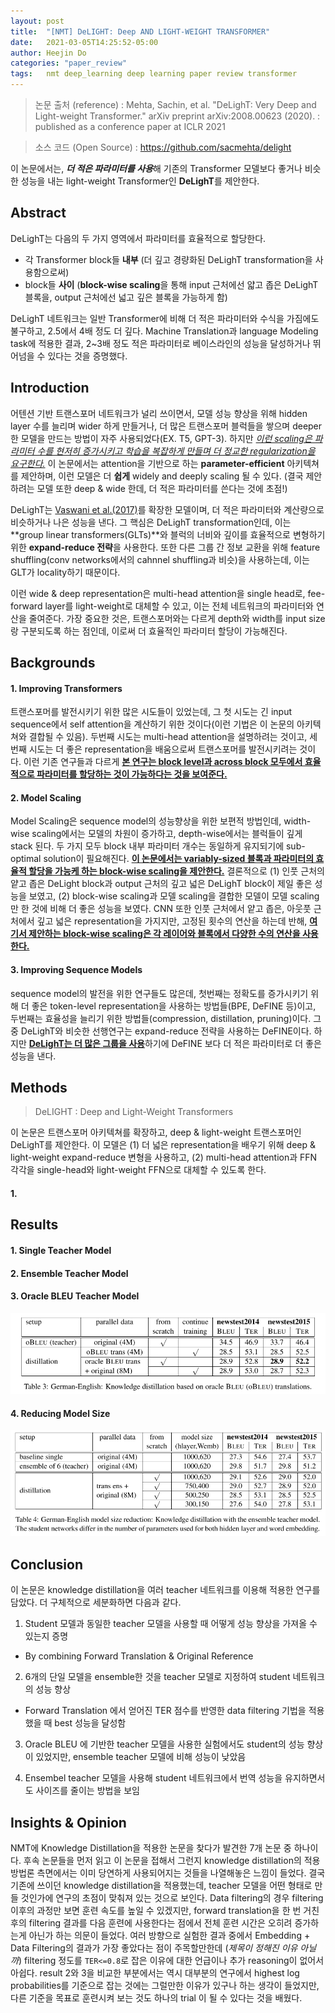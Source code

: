 ```yaml
---
layout: post
title:  "[NMT] DeLIGHT: Deep AND LIGHT-WEIGHT TRANSFORMER"
date:   2021-03-05T14:25:52-05:00
author: Heejin Do
categories: "paper_review"
tags:	nmt deep_learning deep learning paper review transformer
---
```

> 논문 출처 (reference)
: Mehta, Sachin, et al. "DeLighT: Very Deep and Light-weight Transformer." arXiv preprint arXiv:2008.00623 (2020).
: published as a conference paper at ICLR 2021 

> 소스 코드 (Open Source)
: https://github.com/sacmehta/delight


이 논문에서는, <em>**더 적은 파라미터를 사용**</em>해 기존의 Transformer 모델보다 좋거나 비슷한 성능을 내는 light-weight Transformer인 **DeLighT**를 제안한다.

## Abstract
DeLighT는 다음의 두 가지 영역에서 파라미터를 효율적으로 할당한다.

- 각 Transformer block들 **내부** (더 깊고 경량화된 DeLighT transformation을 사용함으로써)
- block들 **사이** (**block-wise scaling**을 통해 input 근처에선 얇고 좁은 DeLighT 블록을, output 근처에선 넓고 깊은 블록을 가능하게 함)

DeLighT 네트워크는 일반 Transformer에 비해 더 적은 파라미터와 수식을 가짐에도 불구하고, 2.5에서 4배 정도 더 깊다. 
Machine Translation과 language Modeling task에 적용한 결과, 2~3배 정도 적은 파라미터로 베이스라인의 성능을 달성하거나 뛰어넘을 수 있다는 것을 증명했다.

## Introduction
어텐션 기반 트랜스포머 네트워크가 널리 쓰이면서, 모델 성능 향상을 위해 hidden layer 수를 늘리며 wider 하게 만들거나, 더 많은 트랜스포머 블럭들을 쌓으며 deeper 한 모델을 만드는 방법이 자주 사용되었다(EX. T5, GPT-3). 하지만 *<U>이런 scaling은 파라미터 수를 현저히 증가시키고 학습을 복잡하게 만들며 더 정교한 regularization을 요구한다.</U>* 이 논문에서는 attention을 기반으로 하는 **parameter-efficient** 아키텍쳐를 제안하며, 이런 모델은 더 **쉽게** widely and deeply scaling 될 수 있다. (결국 제안하려는 모델 또한 deep & wide 한데, 더 적은 파라미터를 쓴다는 것에 초점!)

DeLighT는 [Vaswani et al.(2017)](https://arxiv.org/pdf/1706.03762.pdf)를 확장한 모델이며, 더 적은 파라미터와 계산량으로 비슷하거나 나은 성능을 낸다. 그 핵심은 DeLighT transformation인데, 이는 **group linear transformers(GLTs)**와 블럭의 너비와 깊이를 효율적으로 변형하기 위한 **expand-reduce 전략**을 사용한다. 또한 다른 그룹 간 정보 교환을 위해 feature shuffling(conv networks에서의 cahnnel shuffling과 비슷)을 사용하는데, 이는 GLT가 locality하기 때문이다.

이런 wide & deep representation은 multi-head attention을 single head로, fee-forward layer를 light-weight로 대체할 수 있고, 이는 전체 네트워크의 파라미터와 연산을 줄여준다. 가장 중요한 것은, 트랜스포머와는 다르게 depth와 width를 input size랑 구분되도록 하는 점인데, 이로써 더 효율적인 파라미터 할당이 가능해진다. 

## Backgrounds

#### 1. Improving Transformers
트랜스포머를 발전시키기 위한 많은 시도들이 있었는데, 그 첫 시도는 긴 input sequence에서 self attention을 계산하기 위한 것이다(이런 기법은 이 논문의 아키텍쳐와 결합될 수 있음). 두번째 시도는 multi-head attention을 설명하려는 것이고, 세번째 시도는 더 좋은 representation을 배움으로써 트랜스포머를 발전시키려는 것이다. 이런 기존 연구들과 다르게 <U>**본 연구는 block level과 across block 모두에서 효율적으로 파라미터를 할당하는 것이 가능하다는 것을 보여준다.**</U>

#### 2. Model Scaling
Model Scaling은 sequence model의 성능향상을 위한 보편적 방법인데, width-wise scaling에서는 모델의 차원이 증가하고, depth-wise에서는 블럭들이 깊게 stack 된다. 두 가지 모두 block 내부 파라미터 개수는 동일하게 유지되기에 sub-optimal solution이 필요해진다. <U>**이 논문에서는 variably-sized 블록과 파라미터의 효율적 할당을 가능케 하는 block-wise scaling을 제안한다.**</U> 결론적으로 (1) 인풋 근처의 얕고 좁은 DeLight block과 output 근처의 깊고 넓은 DeLighT block이 제일 좋은 성능을 보였고, (2) block-wise scaling과 모델 scaling을 결합한 모델이 모델 scaling만 한 것에 비해 더 좋은 성능을 보였다. CNN 또한 인풋 근처에서 얕고 좁은, 아웃풋 근처에서 깊고 넓은 representation을 가지지만, 고정된 횟수의 연산을 하는데 반해, <U>**여기서 제안하는 block-wise scaling은 각 레이어와 블록에서 다양한 수의 연산을 사용한다.**</U>

#### 3. Improving Sequence Models
sequence model의 발전을 위한 연구들도 많은데, 첫번째는 정확도를 증가시키기 위해 더 좋은 token-level representation을 사용하는 방법들(BPE, DeFINE 등)이고, 두번째는 효율성을 늘리기 위한 방법들(compression, distillation, pruning)이다. 그 중 DeLighT와 비슷한 선행연구는 expand-reduce 전략을 사용하는 DeFINE이다. 하지만 <U>**DeLighT는 더 많은 그룹을 사용**</U>하기에 DeFINE 보다 더 적은 파라미터로 더 좋은 성능을 낸다. 

## Methods 
> DeLIGHT : Deep and Light-Weight Transformers

이 논문은 트랜스포머 아키텍쳐를 확장하고, deep & light-weight 트랜스포머인 DeLighT를 제안한다. 이 모델은 (1) 더 넓은 representation을 배우기 위해 deep & light-weight expand-reduce 변형을 사용하고, (2) multi-head attention과 FFN 각각을 single-head와 light-weight FFN으로 대체할 수 있도록 한다. 

#### 1. 

## Results
#### 1. Single Teacher Model


#### 2. Ensemble Teacher Model

#### 3. Oracle BLEU Teacher Model

<img src="/assets/images/ensemble_3.PNG" title="result3">

#### 4. Reducing Model Size

<img src="/assets/images/ensemble_4.PNG" title="result4">

## Conclusion
이 논문은 knowledge distillation을 여러 teacher 네트워크를 이용해 적용한 연구를 담았다. 더 구체적으로 세분화하면 다음과 같다.
1. Student 모델과 동일한 teacher 모델을 사용할 때 어떻게 성능 향상을 가져올 수 있는지 증명
- By combining Forward Translation & Original Reference

2. 6개의 단일 모델을 ensemble한 것을 teacher 모델로 지정하여 student 네트워크의 성능 향상
- Forward Translation 에서 얻어진 TER 점수를 반영한 data filtering 기법을 적용했을 때 best 성능을 달성함

3. Oracle BLEU 에 기반한 teacher 모델을 사용한 실험에서도 student의 성능 향상이 있었지만, ensemble teacher 모델에 비해 성능이 낮았음

4. Ensembel teacher 모델을 사용해 student 네트워크에서 번역 성능을 유지하면서도 사이즈를 줄이는 방법을 보임

## Insights & Opinion
NMT에 Knowledge Distillation을 적용한 논문을 찾다가 발견한 7개 논문 중 하나이다. 후속 논문들을 먼저 읽고 이 논문을 접해서 그런지 knowledge distillation의 적용 방법론 측면에서는 이미 당연하게 사용되어지는 것들을 나열해놓은 느낌이 들었다. 결국 기존에 쓰이던 knowledge distillation을 적용했는데, teacher 모델을 어떤 형태로 만들 것인가에 연구의 초점이 맞춰져 있는 것으로 보인다. Data filtering의 경우 filtering 이후의 과정만 보면 훈련 속도를 높일 수 있겠지만, forward translation을 한 번 거친 후의 filtering 결과를 다음 훈련에 사용한다는 점에서 전체 훈련 시간은 오히려 증가하는게 아닌가 하는 의문이 들었다. 여러 방향으로 실험한 결과 중에서 Embedding + Data Filtering의 결과가 가장 좋았다는 점이 주목할만한데 (<em>제목이 정해진 이유 아닐까</em>) filtering 정도를 `TER<=0.8`로 잡은 이유에 대한 언급이나 추가 reasoning이 없어서 아쉽다. result 2와 3을 비교한 부분에서는 역시 대부분의 연구에서 highest log probabilities를 기준으로 잡는 것에는 그럴만한 이유가 있구나 하는 생각이 들었지만, 다른 기준을 목표로 훈련시켜 보는 것도 하나의 trial 이 될 수 있다는 것을 배웠다.


